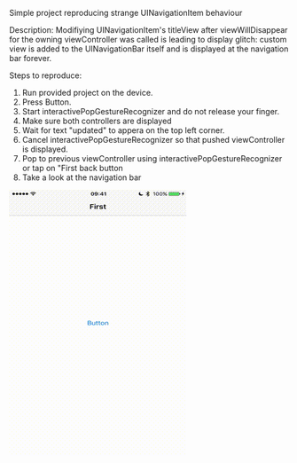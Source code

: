 Simple project reproducing strange UINavigationItem behaviour

Description:
Modifiying UINavigationItem's titleView after viewWillDisappear for the owning viewController was called is leading to display glitch: custom view is added to the UINavigationBar itself and is displayed at the navigation bar forever.

Steps to reproduce:
1. Run provided project on the device.
2. Press Button.
3. Start interactivePopGestureRecognizer and do not release your finger.
4. Make sure both controllers are displayed
5. Wait for text "updated" to appera on the top left corner.
6. Cancel interactivePopGestureRecognizer so that pushed viewController is displayed.
7. Pop to previous viewController using interactivePopGestureRecognizer or tap on "First back button
8. Take a look at the navigation bar

![](https://github.com/kirillyakimovich/UINavigationBarBug/blob/master/UINavigationBarBug.gif)
